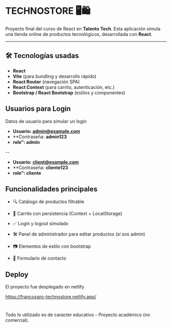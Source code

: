 # TECHNOSTORE 🖥️🛍️

Proyecto final del curso de React en **Talento Tech**. Esta aplicación simula una tienda online de productos tecnológicos, desarrollada con **React**.

---

## 🛠 Tecnologías usadas

- **React**
- **Vite** (para bundling y desarrollo rápido)
- **React Router** (navegación SPA)
- **React Context** (para carrito, autenticación, etc.)
- **Bootstrap / React Bootstrap** (estilos y componentes)

## Usuarios para Login

Datos de usuario para simular un login

- **Usuario: admin@example.com**
- **Contraseña: **admin123**
- **role": admin**

--

- **Usuario: client@example.com**
- **Contraseña: **cliente123**
- **role": cliente**

## Funcionalidades principales

- 🔍 Catálogo de productos filtrable

- 🛒 Carrito con persistencia (Context + LocalStorage)

- ✅ Login y logout simulado

- 🛠 Panel de administrador para editar productos (si sos admin)

- 📷 Elementos de estilo con bootstrap

- 📩 Formulario de contacto

## Deploy

El proyecto fue desplegado en netlify

https://francosgro-technostore.netlify.app/

#

Todo lo utilizado es de caracter educativo - Proyecto académico (no comercial).



